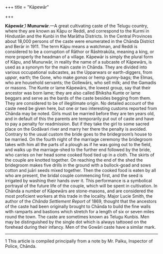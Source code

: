 +++
title = "Kāpewār"

+++

**Kāpewār**,1 **Munurwār**.—A great cultivating caste of the Telugu country, where they are known as Kāpu or Reddi, and correspond to the Kurmi in Hindustān and the Kunbi in the Marātha Districts. In the Central Provinces about 18,000 persons of the caste were enumerated in the Chānda District and Berār in 1911. The term Kāpu means a watchman, and Reddi is considered to be a corruption of Rāthor or Rāshtrakūta, meaning a king, or more properly the headman of a village. Kāpewār is simply the plural form of Kāpu, and Munurwār, in reality the name of a subcaste of Kāpewārs, is used as a synonym for the main caste in Chānda. They are divided into various occupational subcastes, as the Upparwars or earth-diggers, from *uppar*, earth; the Gone, who make *gonas* or hemp gunny-bags; the Elmas, who are household servants; the Gollewārs, who sell milk; and the Gamadis or masons. The Kunte or lame Kāpewārs, the lowest group, say that their ancestor was born lame; they are also called Bhiksha Kunte or lame beggars and serve as the bards of the caste besides begging from them. They are considered to be of illegitimate origin. No detailed account of the caste need be given here, but one or two interesting customs reported from Chānda may be noted. Girls must be married before they are ten years old, and in default of this the parents are temporarily put out of caste and have to pay a penalty for readmission. But if they take the girl to some sacred place on the Godāvari river and marry her there the penalty is avoided. Contrary to the usual custom the bride goes to the bridegroom’s house to be married. On the fourth night of the marriage ceremony the bridegroom takes with him all the parts of a plough as if he was going out to the field, and walks up the marriage-shed to the further end followed by the bride, who carries on her head some cooked food tied up in a cloth. The skirts of the couple are knotted together. On reaching the end of the shed the bridegroom makes five drills in the ground with a bullock-goad and sows cotton and juāri seeds mixed together. Then the cooked food is eaten by all who are present, the bridal couple commencing first, and the seed is irrigated by washing their hands over it. This performance is a symbolical portrayal of the future life of the couple, which will be spent in cultivation. In Chānda a number of Kāpewārs are stone-masons, and are considered the most proficient workers at this trade in the locality. Major Lucie Smith, the author of the *Chānda Settlement Report* of 1869, thought that the ancestors of the caste had been originally brought to Chānda to build the fine walls with ramparts and bastions which stretch for a length of six or seven miles round the town. The caste are sometimes known as Telugu Kunbis. Men may be distinguished by the single dot which is always tattooed on the forehead during their infancy. Men of the Gowāri caste have a similar mark.

___________________

1 This article is compiled principally from a note by Mr. Paiku, Inspector of Police, Chānda.


